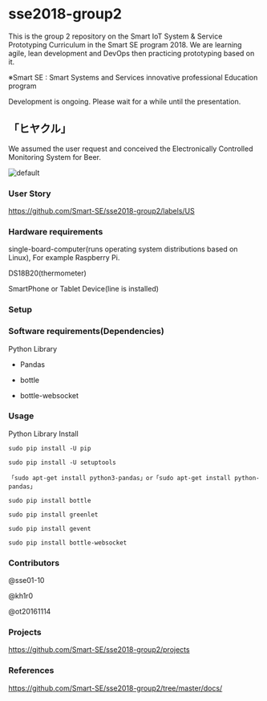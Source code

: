 # sse2018-group2

This is the group 2 repository on the Smart IoT System & Service Prototyping Curriculum in the Smart SE program 2018.
We are learning agile, lean development and DevOps then practicing prototyping based on it.

※Smart SE : Smart Systems and Services innovative professional Education program

Development is ongoing. Please wait for a while until the presentation.

## 「ヒヤクル」
We assumed the user request and conceived the Electronically Controlled Monitoring System for Beer. 

![default](https://user-images.githubusercontent.com/36760280/46239890-5455dc00-c3da-11e8-9462-6c8cef31f591.JPG)

### User Story
https://github.com/Smart-SE/sse2018-group2/labels/US

### Hardware requirements
single-board-computer(runs operating system distributions based on Linux), For example Raspberry Pi.

DS18B20(thermometer)

SmartPhone or Tablet Device(line is installed)

### Setup


### Software requirements(Dependencies)
Python Library

- Pandas

- bottle

- bottle-websocket

### Usage
Python Library Install

```
sudo pip install -U pip

sudo pip install -U setuptools

「sudo apt-get install python3-pandas」or「sudo apt-get install python-pandas」

sudo pip install bottle

sudo pip install greenlet

sudo pip install gevent

sudo pip install bottle-websocket
```

### Contributors
@sse01-10

@kh1r0

@ot20161114

### Projects
https://github.com/Smart-SE/sse2018-group2/projects

### References
https://github.com/Smart-SE/sse2018-group2/tree/master/docs/
